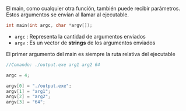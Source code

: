 El main, como cualquier otra función, también puede recibir parámetros. Estos argumentos se envían al llamar al ejecutable.

```c
int main(int argc, char *argv[]);
```

- `argc` : Representa la cantidad de argumentos enviados
- `argv` : Es un vector de **strings** de los argumentos enviados

El primer argumento del main es siempre la ruta relativa del ejecutable

```c
//Comando: ./output.exe arg1 arg2 64

argc = 4;

argv[0] = "./output.exe";
argv[1] = "arg1";
argv[2] = "arg2";
argv[3] = "64";
```